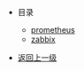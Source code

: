 * 目录
  * [prometheus](/operation/monitor/prometheus/)
  * [zabbix](/operation/monitor/zabbix/)
  



* [返回上一级](/operation/)